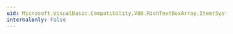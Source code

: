 ```yaml
---
uid: Microsoft.VisualBasic.Compatibility.VB6.RichTextBoxArray.Item(System.Int16)
internalonly: False
---
```

